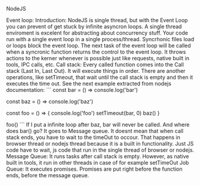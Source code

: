NodeJS

Event loop:
	Introduction:
		NodeJS is single thread, but with the Event Loop you can prevent of get stuck by infinite asyncron loops. A single thread enviroment is excelent for abstracting about concurrency stuff. Your code run with a single event loop in a single process/thread. Syncrhonic files load or loops block the event loop. The next task of the event loop will be called when a syncronic function returns the control to the event loop. It throws actions to the kerner whenever is possible just like requests, native built in tools, IPC calls, etc.
	Call stack: 
		Every called function comes into the Call stack (Last In, Last Out). It will execute things in order. There are another operations, like setTimeout, that wait until the call stack is empty and then it executes the time out. See the next example extracted from nodejs documentation:
			```
const bar = () => console.log('bar')

const baz = () => console.log('baz')

const foo = () => {
  console.log('foo')
  setTimeout(bar, 0)
  baz()
}

foo()
			```
		If I put a infinite loop after baz, bar will never be called. And where does bar() go? It goes to Message queue. It doesnt mean that when call stack ends, you have to wait to the timeOut to occour. That happens in browser thread or nodejs thread because it is a built in functionality. Just JS code have to wait, js code that run in the single thread of browser or nodejs.
	Message Queue:
		It runs tasks after call stack is empty. However, as native built in tools, it run in other threads in case of for example setTimeOut
	Job Queue:
		It executes promises. Promises are put right before the function ends, before the message queue.

